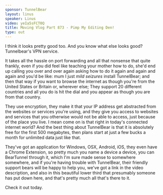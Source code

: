 ```yaml
---
sponsor: TunnelBear
layout: linus
speaker: Linus
video: yeIa5sFCT0Q
title: Moving Vlog Part 873 - Pimp My Editing Den!
type: out
---
```


I think it looks pretty good too. And you know what else looks good?
Tunnelbear's VPN service.

It takes all the hassle on port forwarding and all that nonsense that quite frankly, even if you did feel like teaching your mother how to do, she'd end up calling you over and over again asking how to do it again and again and again and you'd be like: mum I just *mild seizures* install TunnelBear; and then that way if you want to browse the internet as though you're from the United States or Britain or, wherever else; They support 20 different countries and all you do is hit the dial and you appear as though you are from that country.

They use encryption, they make it that your IP address get abstracted from the websites or services you're using, and they give you access to websites and services that you otherwise would not be able to access, just because of the place you live.
I mean come on is that right in today's connected internet world? And the best thing about TunnelBear is that it is absolutely free for the first 500 megabytes, then plans start at just a few bucks a month for unlimited data just like that.

They've got an application for Windows, OSX, Android, iOS, they even have a Chrome Extension, so pretty much you name a device a device, you can BearTunnel through it, which I'm sure made sense to somewhere somewhere, and if you're having trouble with TunnelBear, their friendly support bears will be happy to help you, we've got a link in the video description, and also in this beautiful lower third that presumably someone has put down here, and that's pretty much all that's there to it.

Check it out today.
